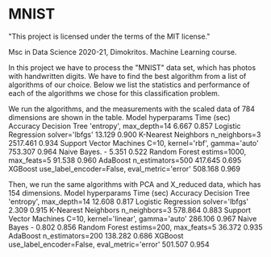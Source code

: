 # MNIST

"This project is licensed under the terms of the MIT license."

Msc in Data Science 2020-21, Dimokritos. Machine Learning course. 

In this project we have to process the "MNIST" data set, which has photos with handwritten digits. 
We have to find the best algorithm from a list of algorithms of our choice. 
Below we list the statistics and performance of each of the algorithms we chose for this classification problem.


We run the algorithms, and the measurements with the scaled data of 784 dimensions are shown in the table.
Model	                     hyperparams	                                  Time (sec)	   Accuracy
Decision Tree	             'entropy', max_depth=14	                      6.667	         0.857
Logistic Regression	       solver='lbfgs'	                                13.129	       0.900
K-Nearest Neighbors	       n_neighbors=3	                                2517.461	     0.934
Support Vector Machines	   C=10, kernel='rbf', gamma='auto'	              753.307	       0.964
Naive Bayes.                               -                              5.351     	   0.522
Random Forest	             estims=1000, max_feats=5	                      91.538	       0.960
AdaBoost	                 n_estimators=500	                              417.645	       0.695
XGBoost	                   use_label_encoder=False, eval_metric='error'	  508.168	       0.969



Then, we run the same algorithms with PCA and X_reduced data, which has 154 dimensions.
Model	                      hyperparams	                                  Time (sec)	  Accuracy
Decision Tree	             'entropy', max_depth=14	                       12.608	        0.817
Logistic Regression	        solver='lbfgs'	                               2.309	        0.915
K-Nearest Neighbors	        n_neighbors=3	                                 578.864	      0.883
Support Vector Machines	    C=10, kernel='linear', gamma='auto'	           286.106	      0.967
Naive Bayes	                           -	                                 0.802	        0.856
Random Forest	              estims=200, max_feats=5	                       36.372	        0.935
AdaBoost	                  n_estimators=200	                             138.282	      0.686
XGBoost	                    use_label_encoder=False, eval_metric='error'	 501.507	      0.954


